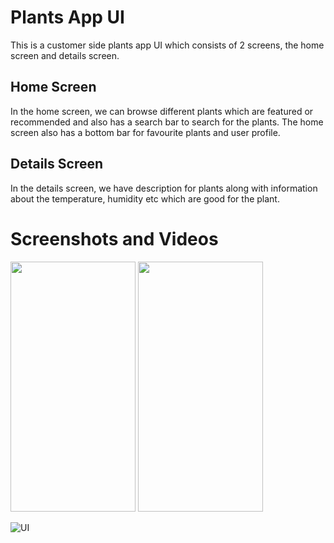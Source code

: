 # Plants App UI

This is a customer side plants app UI which consists of 2 screens, the home screen and details screen.

## Home Screen

In the home screen, we can browse different plants which are featured or recommended and also has a search bar to search for the plants.
The home screen also has a bottom bar for favourite plants and user profile.

## Details Screen

 In the details screen, we have description for plants along with information about the temperature, humidity etc which are good for the plant.
 
 # Screenshots and Videos
<img src= "https://user-images.githubusercontent.com/18341427/96545760-9e160580-12c6-11eb-96b3-05738bd23fb0.jpg" width="200" height="400" /> <img src= "https://user-images.githubusercontent.com/18341427/96545790-b0903f00-12c6-11eb-9276-2a04380dd1ce.jpg" width="200" height="400" />

![UI](https://user-images.githubusercontent.com/18341427/96546452-ea157a00-12c7-11eb-8c5a-415bc18f827a.gif)
